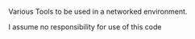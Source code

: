 Various Tools to be used in a networked environment.

I assume no responsibility for use of this code
